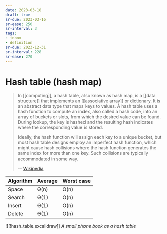 ```yaml
---
date: 2023-03-18
draft: true
sr-due: 2023-03-16
sr-ease: 250
sr-interval: 3
tags:
- inbox
- definition
sr-due: 2023-12-31
sr-interval: 228
sr-ease: 270
---
```


# Hash table (hash map)

> In [[computing]], a hash table, also known as hash map, is a
> [[data structure]] that implements an [[associative array]] or dictionary. It
> is an abstract data type that maps keys to values. A hash table uses a hash
> function to compute an index, also called a hash code, into an array of
> buckets or slots, from which the desired value can be found. During lookup,
> the key is hashed and the resulting hash indicates where the corresponding
> value is stored.
>
> Ideally, the hash function will assign each key to a unique bucket, but most
> hash table designs employ an imperfect hash function, which might cause hash
> collisions where the hash function generates the same index for more than one
> key. Such collisions are typically accommodated in some way.
>
> -- [Wikipedia](https://en.wikipedia.org/wiki/Hash_table)

| Algorithm | Average | Worst case |
| --------- | ------- | ---------- |
| Space     | Θ(n)    | O(n)       |
| Search    | Θ(1)    | O(n)       |
| Insert    | Θ(1)    | O(n)       |
| Delete    | Θ(1)    | O(n)       |

![[!hash_table.excalidraw]]
*A small phone book as a hash table*